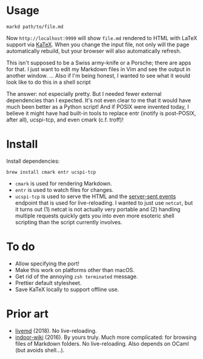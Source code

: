 # Usage

```
markd path/to/file.md
```

Now `http://localhost:9999` will show `file.md` rendered to HTML with LaTeX support via [KaTeX](https://katex.org/).
When you change the input file, not only will the page automatically rebuild,
but your browser will also automatically refresh.

This isn't supposed to be a Swiss army-knife or a Porsche; there are apps for that.
I just want to edit my Markdown files in Vim and see the output in another window.
... Also if I'm being honest, I wanted to see what it would look like to do this in a shell script

The answer: not especially pretty.
But I needed fewer external dependencies than I expected.
It's not even clear to me that it would have much been better as a Python script!
And if POSIX were invented today, I believe it might have had built-in tools to replace entr (inotify is post-POSIX, after all), ucspi-tcp, and even cmark (c.f. troff)!

# Install

Install dependencies:

```
brew install cmark entr ucspi-tcp
```

- `cmark` is used for rendering Markdown.
- `entr` is used to watch files for changes.
- `ucspi-tcp` is used to serve the HTML and the [server-sent events](https://developer.mozilla.org/en-US/docs/Web/API/Server-sent_events/Using_server-sent_events)
  endpoint that is used for live-reloading. I wanted to just use `netcat`, but it
  turns out (1) netcat is not actually very portable and (2) handling multiple
  requests quickly gets you into even more esoteric shell scripting than the
  script currently involves.

# To do

- Allow specifying the port!
- Make this work on platforms other than macOS.
- Get rid of the annoying `zsh terminated` message.
- Prettier default stylesheet.
- Save KaTeX locally to support offline use. 

# Prior art

- [livemd](https://github.com/chrboe/livemd) (2018). No live-reloading.
- [indoor-wiki](https://github.com/jyc/indoor-wiki) (2016). By yours truly.
  Much more complicated: for browsing files of Markdown folders. No
  live-reloading. Also depends on OCaml (but avoids shell...).
